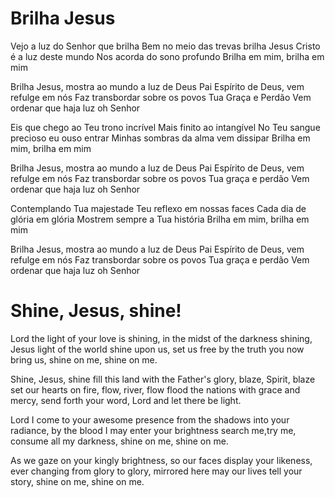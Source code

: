 ﻿# Brilha Jesus

Vejo a luz do Senhor que brilha
Bem no meio das trevas brilha
Jesus Cristo é a luz deste mundo
Nos acorda do sono profundo
Brilha em mim, brilha em mim

Brilha Jesus, mostra ao mundo a luz de Deus Pai
Espírito de Deus, vem refulge em nós
Faz transbordar sobre os povos Tua Graça e Perdão
Vem ordenar que haja luz oh Senhor

Eis que chego ao Teu trono incrível
Mais finito ao intangível
No Teu sangue precioso eu ouso entrar
Minhas sombras da alma vem dissipar
Brilha em mim, brilha em mim

Brilha Jesus, mostra ao mundo a luz de Deus Pai
Espírito de Deus, vem refulge em nós
Faz transbordar sobre os povos Tua graça e perdão
Vem ordenar que haja luz oh Senhor

Contemplando Tua majestade
Teu reflexo em nossas faces
Cada dia de glória em glória
Mostrem sempre a Tua história
Brilha em mim, brilha em mim

Brilha Jesus, mostra ao mundo a luz de Deus Pai
Espírito de Deus, vem refulge em nós
Faz transbordar sobre os povos Tua graça e perdão
Vem ordenar que haja luz oh Senhor

# Shine, Jesus, shine!

Lord the light of your love is shining,
in the midst of the darkness shining,
Jesus light of the world shine upon us,
set us free by the truth you now bring us,
shine on me, shine on me.

Shine, Jesus, shine
fill this land with the Father's glory,
blaze, Spirit, blaze
set our hearts on fire,
flow, river, flow
flood the nations with grace and mercy,
send forth your word, Lord
and let there be light.

Lord I come to your awesome presence
from the shadows into your radiance,
by the blood I may enter your brightness
search me,try me, consume all my darkness,
shine on me, shine on me.

As we gaze on your kingly brightness,
so our faces display your likeness,
ever changing from glory to glory,
mirrored here may our lives tell your story,
shine on me, shine on me.

